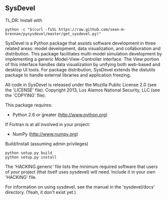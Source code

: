 SysDevel
--------

TL;DR: Install with
  ```
  python -c "$(curl -fsSL https://raw.github.com/sean-m-brennan/pysysdevel/master/get_sysdevel.py)"
  ```

SysDevel is a Python package that assists software development in
three related areas: model development, data visualization, and
collaboration and distribution. This package facilitates multi-model
simulation development by implementing a generic Model-View-Controller
interface. The View portion of this interface handles data
visualization by unifying both web-based and desktop UI tools. For
package distribution, SysDevel extends the distutils package to handle
external libraries and application freezing.

All code in SysDevel is released under the Mozilla Public License 2.0
(see the 'LICENSE' file).
Copyright 2013, Los Alamos National Security, LLC (see the 'COPYING' file).


This package requires:
  * Python 2.6 or greater (http://www.python.org)

If Fortran is at all involved in your project:
  * NumPy (http://www.numpy.org)


Build/Install (assuming admin privileges)
  ```
  python setup.py build
  python setup.py install
  ```


The 'HACKING.generic' file lists the minimum required software that
users of *your* project (that itself uses sysdevel) will need. Include
it in your own 'HACKING' file.

For information on using sysdevel, see the manual in the
'sysdevel/docs' directory. (Yeah, it don't exist yet.)

